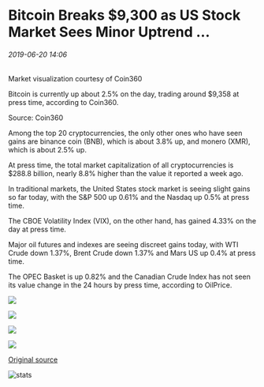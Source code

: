 # Bitcoin Breaks $9,300 as US Stock Market Sees Minor Uptrend ...

###### 2019-06-20 14:06

Market visualization courtesy of Coin360

Bitcoin is currently up about 2.5% on the day, trading around $9,358 at press time, according to Coin360.

Source: Coin360

Among the top 20 cryptocurrencies, the only other ones who have seen gains are binance coin (BNB), which is about 3.8% up, and monero (XMR), which is about 2.5% up.

At press time, the total market capitalization of all cryptocurrencies is $288.8 billion, nearly 8.8% higher than the value it reported a week ago.

In traditional markets, the United States stock market is seeing slight gains so far today, with the S&P 500 up 0.61% and the Nasdaq up 0.5% at press time.

The CBOE Volatility Index (VIX), on the other hand, has gained 4.33% on the day at press time.

Major oil futures and indexes are seeing discreet gains today, with WTI Crude down 1.37%, Brent Crude down 1.37% and Mars US up 0.4% at press time.

The OPEC Basket is up 0.82% and the Canadian Crude Index has not seen its value change in the 24 hours by press time, according to OilPrice.

![](https://s3.cointelegraph.com/storage/uploads/view/33be589366c0aa833d540086bbfcb043.png)

![](https://s3.cointelegraph.com/storage/uploads/view/f513362835f361aac5dd7c82ad6edb38.png)

![](https://s3.cointelegraph.com/storage/uploads/view/dff62c0bdba286d6e119ea76abd68a89.png)

![](https://s3.cointelegraph.com/storage/uploads/view/19d7798b714d326b7280676a38c237d6.png)

[Original source](https://cointelegraph.com/news/bitcoin-breaks-9-300-as-us-stock-market-sees-minor-uptrend)

![stats](https://c.statcounter.com/11760860/0/a89fa40b/1/ "stats")